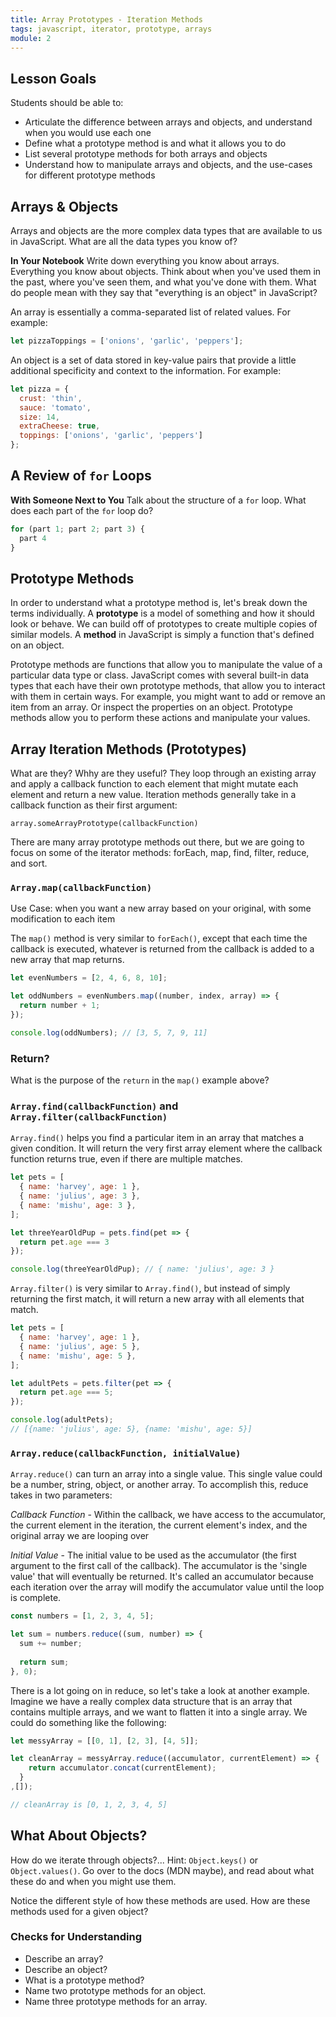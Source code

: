 ```yaml
---
title: Array Prototypes - Iteration Methods
tags: javascript, iterator, prototype, arrays
module: 2
---
```


## Lesson Goals

Students should be able to:

* Articulate the difference between arrays and objects, and understand when you would use each one
* Define what a prototype method is and what it allows you to do
* List several prototype methods for both arrays and objects
* Understand how to manipulate arrays and objects, and the use-cases for different prototype methods

## Arrays & Objects

Arrays and objects are the more complex data types that are available to us in JavaScript. What are all the data types you know of?

**In Your Notebook**
Write down everything you know about arrays. Everything you know about objects. Think about when you've used them in the past, where you've seen them, and what you've done with them. What do people mean with they say that "everything is an object" in JavaScript?

An array is essentially a comma-separated list of related values. For example:

```js
let pizzaToppings = ['onions', 'garlic', 'peppers'];
```

An object is a set of data stored in key-value pairs that provide a little additional specificity and context to the information. For example:

```js
let pizza = {
  crust: 'thin',
  sauce: 'tomato',
  size: 14,
  extraCheese: true,
  toppings: ['onions', 'garlic', 'peppers']
};
```


## A Review of `for` Loops

**With Someone Next to You**
Talk about the structure of a `for` loop. What does each part of the `for` loop do?

```js
for (part 1; part 2; part 3) {
  part 4
}
```

## Prototype Methods

In order to understand what a prototype method is, let's break down the terms individually. A **prototype** is a model of something and how it should look or behave. We can build off of prototypes to create multiple copies of similar models. A **method** in JavaScript is simply a function that's defined on an object.

Prototype methods are functions that allow you to manipulate the value of a particular data type or class. JavaScript comes with several built-in data types that each have their own prototype methods, that allow you to interact with them in certain ways. For example, you might want to add or remove an item from an array. Or inspect the properties on an object. Prototype methods allow you to perform these actions and manipulate your values.


## Array Iteration Methods (Prototypes)

What are they? Whhy are they useful? They loop through an existing array and apply a callback function to each element that might mutate each element and return a new value. Iteration methods generally take in a callback function as their first argument:

`array.someArrayPrototype(callbackFunction)`

There are many array prototype methods out there, but we are going to focus on some of the iterator methods: forEach, map, find, filter, reduce, and sort.

### `Array.map(callbackFunction)`

Use Case: when you want a new array based on your original, with some modification to each item

The `map()` method is very similar to `forEach()`, except that each time the callback is executed, whatever is returned from the callback is added to a new array that map returns.

```js
let evenNumbers = [2, 4, 6, 8, 10];

let oddNumbers = evenNumbers.map((number, index, array) => {
  return number + 1;
});

console.log(oddNumbers); // [3, 5, 7, 9, 11]
```


### Return?

What is the purpose of the `return` in the `map()` example above?


### `Array.find(callbackFunction)` and `Array.filter(callbackFunction)`
`Array.find()` helps you find a particular item in an array that matches a given condition. It will return the very first array element where the callback function returns true, even if there are multiple matches.

  
```js
let pets = [
  { name: 'harvey', age: 1 },
  { name: 'julius', age: 3 },
  { name: 'mishu', age: 3 },
];

let threeYearOldPup = pets.find(pet => {
  return pet.age === 3
});

console.log(threeYearOldPup); // { name: 'julius', age: 3 }
```
  

`Array.filter()` is very similar to `Array.find()`, but instead of simply returning the first match, it will return a new array with all elements that match.

  
```js
let pets = [
  { name: 'harvey', age: 1 },
  { name: 'julius', age: 5 },
  { name: 'mishu', age: 5 },
];

let adultPets = pets.filter(pet => {
  return pet.age === 5;
});

console.log(adultPets);
// [{name: 'julius', age: 5}, {name: 'mishu', age: 5}]
```
  

### `Array.reduce(callbackFunction, initialValue)`
`Array.reduce()` can turn an array into a single value. This single value could be a number, string, object, or another array. To accomplish this, reduce takes in two parameters:

_Callback Function_ - Within the callback, we have access to the accumulator, the current element in the iteration, the current element's index, and the original array we are looping over

_Initial Value_ - The initial value to be used as the accumulator (the first argument to the first call of the callback). The accumulator is the 'single value' that will eventually be returned. It's called an accumulator because each iteration over the array will modify the accumulator value until the loop is complete.
  
```js
const numbers = [1, 2, 3, 4, 5];

let sum = numbers.reduce((sum, number) => {
  sum += number;
  
  return sum;
}, 0);
```


There is a lot going on in reduce, so let's take a look at another example. Imagine we have a really complex data structure that is an array that contains multiple arrays, and we want to flatten it into a single array. We could do something like the following:

```js
let messyArray = [[0, 1], [2, 3], [4, 5]];

let cleanArray = messyArray.reduce((accumulator, currentElement) => {
    return accumulator.concat(currentElement);
  }
,[]);

// cleanArray is [0, 1, 2, 3, 4, 5]
```


## What About Objects?

How do we iterate through objects?... Hint: `Object.keys()` or `Object.values()`. Go over to the docs (MDN maybe), and read about what these do and when you might use them.

Notice the different style of how these methods are used. How are these methods used for a given object?


### Checks for Understanding

* Describe an array?
* Describe an object?
* What is a prototype method?
* Name two prototype methods for an object.
* Name three prototype methods for an array.

